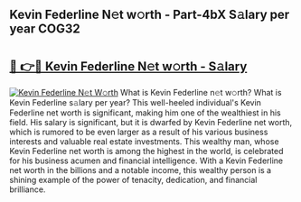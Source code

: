 ## Kevin Federline N𝚎t w𝚘rth - Part-4bX S𝚊lary per year COG32

# <h2><a href="http://gc50ljr.nevu.top/?p=Kevin+Federline">🔗 👉🔴 Kevin Federline N𝚎t w𝚘rth - S𝚊lary</a></h2>

[![Kevin Federline N𝚎t W𝚘rth](https://i.imgur.com/Oavwk0R.jpeg)](http://gc50ljr.nevu.top/?p=Kevin+Federline)
What is Kevin Federline n𝚎t w𝚘rth? What is Kevin Federline s𝚊lary per year?
This well-heeled individual's Kevin Federline net worth is significant, making him one of the wealthiest in his field. His salary is significant, but it is dwarfed by Kevin Federline net worth, which is rumored to be even larger as a result of his various business interests and valuable real estate investments. This wealthy man, whose Kevin Federline net worth is among the highest in the world, is celebrated for his business acumen and financial intelligence. With a Kevin Federline net worth in the billions and a notable income, this wealthy person is a shining example of the power of tenacity, dedication, and financial brilliance.
